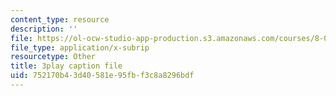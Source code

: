 ```yaml
---
content_type: resource
description: ''
file: https://ol-ocw-studio-app-production.s3.amazonaws.com/courses/8-03sc-physics-iii-vibrations-and-waves-fall-2016/752170b43d40581e95fbf3c8a8296bdf_T2n6fVybLcU.vtt
file_type: application/x-subrip
resourcetype: Other
title: 3play caption file
uid: 752170b4-3d40-581e-95fb-f3c8a8296bdf
---
```

